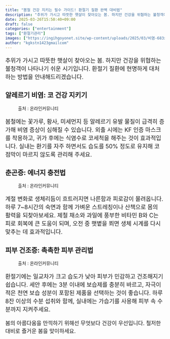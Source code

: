 ```yaml
---
title: "봄철 건강 지키는 필수 가이드! 환절기 질환 완벽 대비법"
description: "추위가 가시고 따뜻한 햇살이 찾아오는 봄. 하지만 건강을 위협하는 불청객이 나타나기 쉬운 시기입니다. 환절기 질환에 현명하게 대처하는 방법을 안내해드리겠습니다."
date: 2025-03-26T15:50:40+09:00
draft: false
categories: ["entertainment"]
tags: ["환절기관리"]
images: ["https://ingihgoyonet.site/wp-content/uploads/2025/03/비염-683x1024.png", "https://ingihgoyonet.site/wp-content/uploads/2025/03/춘곤증-683x1024.png", "https://ingihgoyonet.site/wp-content/uploads/2025/03/피부건조증관리-1024x640.jpg"]
author: "kgkstn1423gmailcom"
---
```


<p style="font-size:18px">추위가 가시고 따뜻한 햇살이 찾아오는 봄. 하지만 건강을 위협하는 불청객이 나타나기 쉬운 시기입니다. 환절기 질환에 현명하게 대처하는 방법을 안내해드리겠습니다.</p> <h2 >알레르기 비염: 코 건강 지키기</h2> <figure ><img src="https://ingihgoyonet.site/wp-content/uploads/2025/03/비염-683x1024.png" alt="" style="aspect-ratio:16/9;object-fit:cover"/><figcaption >출처 : 온라인커뮤니티</figcaption></figure> <p style="font-size:18px">봄철에는 꽃가루, 황사, 미세먼지 등 알레르기 유발 물질이 급격히 증가해 비염 증상이 심해질 수 있습니다. 외출 시에는 KF 인증 마스크를 착용하고, 귀가 후에는 식염수로 코세척을 해주는 것이 효과적입니다. 실내는 환기를 자주 하면서도 습도를 50% 정도로 유지해 코 점막이 마르지 않도록 관리해 주세요.</p> <h2 >춘곤증: 에너지 충전법</h2> <figure ><img src="https://ingihgoyonet.site/wp-content/uploads/2025/03/춘곤증-683x1024.png" alt="" style="aspect-ratio:16/9;object-fit:cover"/><figcaption >출처 : 온라인커뮤니티</figcaption></figure> <p style="font-size:18px">계절 변화로 생체리듬이 흐트러지면 나른함과 피로감이 몰려옵니다. 하루 7~8시간의 숙면과 함께 가벼운 스트레칭이나 산책으로 몸의 활력을 되찾아보세요. 제철 채소와 과일에 풍부한 비타민 B와 C는 피로 회복에 큰 도움이 되며, 오전 중 햇볕을 쬐면 생체 시계를 다시 맞추는 데 효과적입니다.</p> <h2 >피부 건조증: 촉촉한 피부 관리법</h2> <figure ><img src="https://ingihgoyonet.site/wp-content/uploads/2025/03/피부건조증관리-1024x640.jpg" alt="" style="aspect-ratio:16/9;object-fit:cover"/><figcaption >출처 : 온라인커뮤니티</figcaption></figure> <p style="font-size:18px">환절기에는 일교차가 크고 습도가 낮아 피부가 민감하고 건조해지기 쉽습니다. 세안 후에는 3분 이내에 보습제를 충분히 바르고, 자극이 적은 천연 보습 성분이 포함된 제품을 선택하는 것이 좋습니다. 하루 8잔 이상의 수분 섭취와 함께, 실내에는 가습기를 사용해 피부 속 수분까지 지켜주세요.</p> <p style="font-size:17px">봄의 아름다움을 만끽하기 위해선 무엇보다 건강이 우선입니다. 철저한 대비로 즐거운 봄을 맞이하세요.</p>